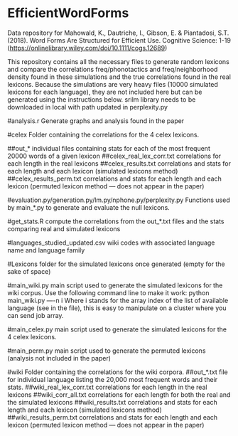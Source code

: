 # EfficientWordForms
Data repository for Mahowald, K., Dautriche, I., Gibson, E. &amp; Piantadosi, S.T. (2018). Word Forms Are Structured for Efficient Use. Cognitive Science: 1-19 (https://onlinelibrary.wiley.com/doi/10.1111/cogs.12689)

This repository contains all the necessary files to generate random lexicons and compare the correlations freq/phonotactics and freq/neighborhood density found in these simulations and the true correlations found in the real lexicons. Because the simulations are very heavy files (10000 simulated lexicons for each language), they are not included here but can be generated using the instructions below.
srilm library needs to be downloaded in local with path updated in perplexity.py


#analysis.r Generate graphs and analysis found in the paper

#celex
Folder containing the correlations for the 4 celex lexicons.

##out_* individual files containing stats for each of the most frequent 20000 words of a given lexicon
##celex_real_lex_corr.txt correlations for each length in the real lexicons
##celex_results.txt correlations and stats for each length and each lexicon (simulated lexicons method)
##celex_results_perm.txt correlations and stats for each length and each lexicon (permuted lexicon method — does not appear in the paper)

#evaluation.py/generation.py/lm.py/nphone.py/perplexity.py Functions used by main_*.py to generate and evaluate the null lexicons.

#get_stats.R compute the correlations from the out_*.txt files and the stats comparing real and simulated lexicons 

#languages_studied_updated.csv wiki codes with associated language name and language family

#Lexicons folder for the simulated lexicons once generated (empty for the sake of space)

#main_wiki.py main script used to generate the simulated lexicons for the wiki corpus. Use the following command line to make it work:
python main_wiki.py —-n i
Where i stands for the array index of the list of available language (see in the file), this is easy to manipulate on a cluster where you can send job array.

#main_celex.py main script used to generate the simulated lexicons for the 4 celex lexicons.

#main_perm.py main script used to generate the permuted lexicons (analysis not included in the paper)

#wiki
Folder containing the correlations for the wiki corpora.
##out_*.txt file for individual language listing the 20,000 most frequent words and their stats.
##wiki_real_lex_corr.txt correlations for each length in the real lexicons
##wiki_corr_all.txt correlations for each length for both the real and the simulated lexicons
##wiki_results.txt correlations and stats for each length and each lexicon (simulated lexicons method)
##wiki_results_perm.txt correlations and stats for each length and each lexicon (permuted lexicon method — does not appear in the paper)
